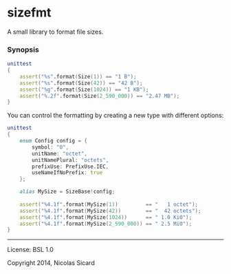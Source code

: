 # sizefmt

A small library to format file sizes.

### Synopsis

```d
unittest
{
    assert("%s".format(Size(1)) == "1 B");
    assert("%s".format(Size(42)) == "42 B");
    assert("%g".format(Size(1024)) == "1 KB");
    assert("%.2f".format(Size(2_590_000)) == "2.47 MB");
}
```

You can control the formatting by creating a new type with different options:
```d
unittest
{
    enum Config config = {
        symbol: "O",
        unitName: "octet",
        unitNamePlural: "octets",
        prefixUse: PrefixUse.IEC,
        useNameIfNoPrefix: true
    };

	alias MySize = SizeBase!config;
    
    assert("%4.1f".format(MySize(1))         == "   1 octet");
    assert("%4.1f".format(MySize(42))        == "  42 octets");
    assert("%4.1f".format(MySize(1024))      == " 1.0 KiO");
    assert("%4.1f".format(MySize(2_590_000)) == " 2.5 MiO");
}
```

---
License: BSL 1.0

Copyright 2014, Nicolas Sicard
